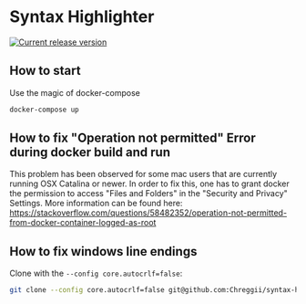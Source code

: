 # Syntax Highlighter

[![Current release version](https://shields.io/github/v/release/Chreggii/syntax-highlighter?display_name=tag&style=for-the-badge)](https://github.com/Chreggii/syntax-highlighter/releases)

## How to start

Use the magic of docker-compose

```bash
docker-compose up
```


## How to fix "Operation not permitted" Error during docker build and run
This problem has been observed for some mac users that are currently running OSX Catalina or newer. In order to fix this, one has to grant docker the permission to access "Files and Folders" in the "Security and Privacy" Settings. More information can be found here: https://stackoverflow.com/questions/58482352/operation-not-permitted-from-docker-container-logged-as-root

## How to fix windows line endings

Clone with the `--config core.autocrlf=false`:

```bash
git clone --config core.autocrlf=false git@github.com:Chreggii/syntax-highlighter.git
```
